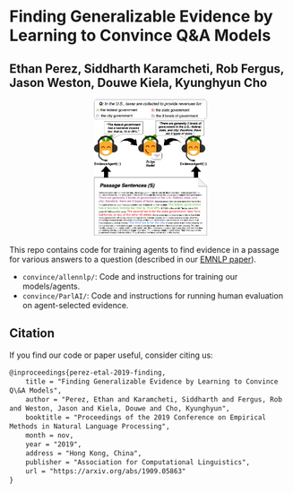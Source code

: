 # Finding Generalizable Evidence by Learning to Convince Q&amp;A Models

## Ethan Perez, Siddharth Karamcheti, Rob Fergus, Jason Weston, Douwe Kiela, Kyunghyun Cho

<p align="center"><img width="40%" src="allennlp/doc/static/Learning-to-Convince-Figure.png" /></p>

This repo contains code for training agents to find evidence in a passage for various answers to a question (described in our [EMNLP paper](https://arxiv.org/abs/1909.05863)).
- `convince/allennlp/`: Code and instructions for training our models/agents.
- `convince/ParlAI/`: Code and instructions for running human evaluation on agent-selected evidence.

## Citation

If you find our code or paper useful, consider citing us:

```
@inproceedings{perez-etal-2019-finding,
    title = "Finding Generalizable Evidence by Learning to Convince Q\&A Models",
    author = "Perez, Ethan and Karamcheti, Siddharth and Fergus, Rob and Weston, Jason and Kiela, Douwe and Cho, Kyunghyun",
    booktitle = "Proceedings of the 2019 Conference on Empirical Methods in Natural Language Processing",
    month = nov,
    year = "2019",
    address = "Hong Kong, China",
    publisher = "Association for Computational Linguistics",
    url = "https://arxiv.org/abs/1909.05863"
}
```
